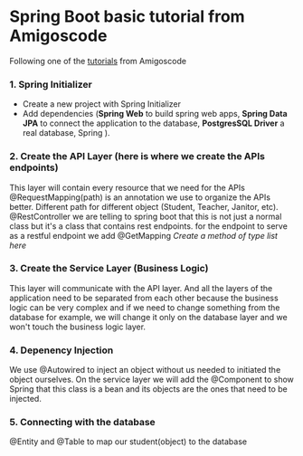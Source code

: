 # Spring Boot basic tutorial from Amigoscode

Following one of the [tutorials](https://www.youtube.com/watch?v=9SGDpanrc8U) from Amigoscode 

### 1. Spring Initializer 
- Create a new project with Spring Initializer
- Add dependencies (**Spring Web** to build spring web apps, **Spring Data JPA** to connect the application to the database,  **PostgresSQL Driver** a real database, Spring ).



### 2. Create the API Layer (here is where we create the APIs endpoints)
This layer will contain every resource that we need for the APIs
@RequestMapping(path) is an annotation we use to organize the APIs better. Different path for different object (Student, Teacher, Janitor, etc).
@RestController we are telling to spring boot that this is not just a normal class but it's a class that contains rest endpoints.
for the endpoint to serve as a restful endpoint we add @GetMapping
*Create a method of type list here*


### 3. Create the Service Layer (Business Logic)
This layer will communicate with the API layer.
And all the layers of the application need to be separated from each other because the business logic can be very complex and if we need to change something from the database for example, we will change it only on the database layer and we won't touch the business logic layer.


### 4. Depenency Injection
We use @Autowired to inject an object without us needed to initiated the object ourselves. 
On the service layer we will add the @Component to show Spring that this class is a bean and its objects are the ones that need to be injected.

### 5. Connecting with the database
@Entity and @Table to map our student(object) to the database

